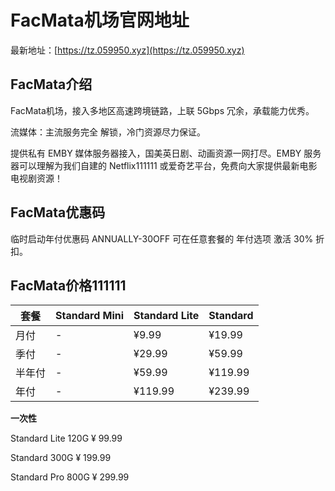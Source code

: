 # FacMata机场官网地址

最新地址：[https://tz.059950.xyz](https://tz.059950.xyz)

## FacMata介绍

FacMata机场，接入多地区高速跨境链路，上联 5Gbps 冗余，承载能力优秀。

流媒体：主流服务完全 解锁，冷门资源尽力保证。

提供私有 EMBY 媒体服务器接入，国美英日剧、动画资源一网打尽。EMBY 服务器可以理解为我们自建的 Netflix111111 或爱奇艺平台，免费向大家提供最新电影电视剧资源！

## FacMata优惠码

临时启动年付优惠码 ANNUALLY-30OFF 可在任意套餐的 年付选项 激活 30% 折扣。

## FacMata价格111111

|套餐|Standard Mini|Standard Lite|Standard|
|----|----|----|----|
|月付|-|¥9.99|¥19.99|
|季付|-|¥29.99|¥59.99|
|半年付|-|¥59.99|¥119.99|
|年付|-|¥119.99|¥239.99|

**一次性**

Standard Lite 120G ¥ 99.99

Standard 300G ¥ 199.99

Standard Pro 800G ¥ 299.99

